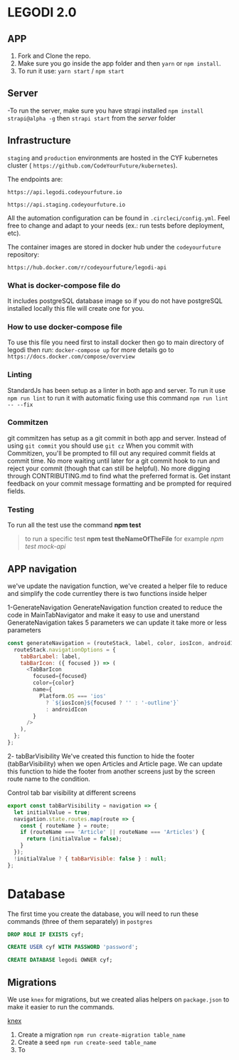 # LEGODI 2.0

## APP

1.  Fork and Clone the repo.
2.  Make sure you go inside the app folder and then `yarn` or `npm install`.
3.  To run it use: `yarn start` / `npm start`

## Server

-To run the server, make sure you have strapi installed `npm install strapi@alpha -g` then `strapi start` from the _server_ folder


## Infrastructure

`staging` and `production` environments are hosted in the CYF kubernetes cluster ( `https://github.com/CodeYourFuture/kubernetes`).

The endpoints are:

`https://api.legodi.codeyourfuture.io`

`https://api.staging.codeyourfuture.io`

All the automation configuration can be found in `.circleci/config.yml`. Feel free to change and adapt to your needs (ex.: run tests before deployment, etc).

The container images are stored in docker hub under the `codeyourfuture` repository:

`https://hub.docker.com/r/codeyourfuture/legodi-api`


### What is docker-compose file do

It includes postgreSQL database image so if you do not have postgreSQL installed locally
this file will create one for you.

### How to use docker-compose file

To use this file you need first to install docker
then go to main directory of legodi then run: `docker-compose up`
for more details go to `https://docs.docker.com/compose/overview`

### Linting

StandardJs has been setup as a linter in both app and server.
To run it use `npm run lint` to run it with automatic fixing use this command `npm run lint -- --fix`

### Commitzen

git commitzen has setup as a git commit in both app and server.
Instead of using `git commit` you should use `git cz`
When you commit with Commitizen, you'll be prompted to fill out any required commit fields at commit time. No more waiting until later for a git commit hook to run and reject your commit (though that can still be helpful). No more digging through CONTRIBUTING.md to find what the preferred format is. Get instant feedback on your commit message formatting and be prompted for required fields.

### Testing

To run all the test use the command **npm test**

> to run a specific test **npm test theNameOfTheFile** for example _npm test mock-api_

## APP navigation

we've update the navigation function, we've created a helper file to reduce and simplify the code currentley there is two functions inside helper

1-GenerateNavigation
GenerateNavigation function created to reduce the code in MainTabNavigator and make it easy to use and unerstand
GenerateNavigation takes 5 parameters we can update it take more or less parameters

```js
const generateNavigation = (routeStack, label, color, iosIcon, androidIcon) => {
  routeStack.navigationOptions = {
    tabBarLabel: label,
    tabBarIcon: ({ focused }) => (
      <TabBarIcon
        focused={focused}
        color={color}
        name={
          Platform.OS === 'ios'
            ? `${iosIcon}${focused ? '' : '-outline'}`
            : androidIcon
        }
      />
    ),
  };
};
```

2- tabBarVisibility
We've created this function to hide the footer (tabBarVisibility) when we open Articles and Article page.
We can update this function to hide the footer from another screens just by the screen route name to the condition.

Control tab bar visibility at different screens

```js
export const tabBarVisibility = navigation => {
  let initialValue = true;
  navigation.state.routes.map(route => {
    const { routeName } = route;
    if (routeName === 'Article' || routeName === 'Articles') {
      return (initialValue = false);
    }
  });
  !initialValue ? { tabBarVisible: false } : null;
};
```

# Database

The first time you create the database, you will need to run these commands (three of them separately) in `postgres`

```sql
DROP ROLE IF EXISTS cyf;
```

```sql
CREATE USER cyf WITH PASSWORD 'password';
```

```sql
CREATE DATABASE legodi OWNER cyf;
```

## Migrations

We use `knex` for migrations, but we created alias helpers on `package.json` to make it easier to run the commands.

[knex](https://knexjs.org/)

1.  Create a migration `npm run create-migration table_name`
2.  Create a seed `npm run create-seed table_name`
3.  To
